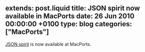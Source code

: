 extends: post.liquid
title: JSON spirit now available in MacPorts
date: 26 Jun 2010 00:00:00 +0100
type: blog
categories: ["MacPorts"]
---

[JSON spirit](http://www.codeproject.com/KB/recipes/JSON_Spirit.aspx) is now available at MacPorts.
